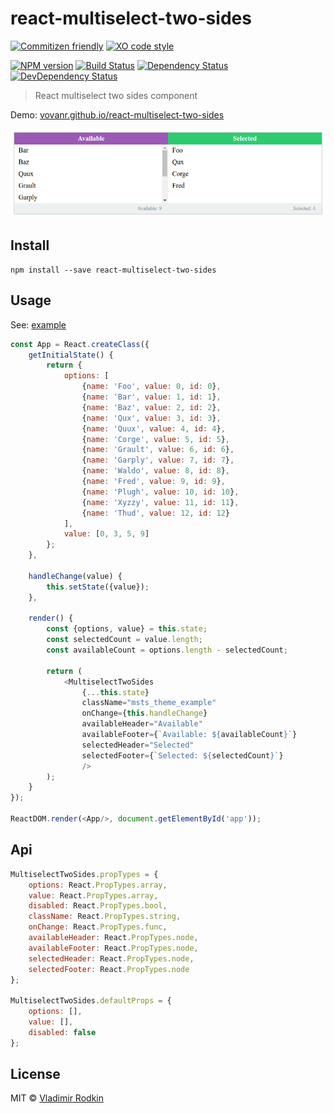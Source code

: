 # react-multiselect-two-sides

[![Commitizen friendly][commitizen-image]][commitizen-url]
[![XO code style][codestyle-image]][codestyle-url]

[![NPM version][npm-image]][npm-url]
[![Build Status][travis-image]][travis-url]
[![Dependency Status][depstat-image]][depstat-url]
[![DevDependency Status][depstat-dev-image]][depstat-dev-url]

> React multiselect two sides component

Demo: [vovanr.github.io/react-multiselect-two-sides][demo]

![](preview.png)

## Install

```
npm install --save react-multiselect-two-sides
```

## Usage
See: [example](example/app.jsx)

```js
const App = React.createClass({
    getInitialState() {
        return {
            options: [
                {name: 'Foo', value: 0, id: 0},
                {name: 'Bar', value: 1, id: 1},
                {name: 'Baz', value: 2, id: 2},
                {name: 'Qux', value: 3, id: 3},
                {name: 'Quux', value: 4, id: 4},
                {name: 'Corge', value: 5, id: 5},
                {name: 'Grault', value: 6, id: 6},
                {name: 'Garply', value: 7, id: 7},
                {name: 'Waldo', value: 8, id: 8},
                {name: 'Fred', value: 9, id: 9},
                {name: 'Plugh', value: 10, id: 10},
                {name: 'Xyzzy', value: 11, id: 11},
                {name: 'Thud', value: 12, id: 12}
            ],
            value: [0, 3, 5, 9]
        };
    },

    handleChange(value) {
        this.setState({value});
    },

    render() {
        const {options, value} = this.state;
        const selectedCount = value.length;
        const availableCount = options.length - selectedCount;

        return (
            <MultiselectTwoSides
                {...this.state}
                className="msts_theme_example"
                onChange={this.handleChange}
                availableHeader="Available"
                availableFooter={`Available: ${availableCount}`}
                selectedHeader="Selected"
                selectedFooter={`Selected: ${selectedCount}`}
                />
        );
    }
});

ReactDOM.render(<App/>, document.getElementById('app'));
```

## Api

```js
MultiselectTwoSides.propTypes = {
    options: React.PropTypes.array,
    value: React.PropTypes.array,
    disabled: React.PropTypes.bool,
    className: React.PropTypes.string,
    onChange: React.PropTypes.func,
    availableHeader: React.PropTypes.node,
    availableFooter: React.PropTypes.node,
    selectedHeader: React.PropTypes.node,
    selectedFooter: React.PropTypes.node
};

MultiselectTwoSides.defaultProps = {
    options: [],
    value: [],
    disabled: false
};
```

## License
MIT © [Vladimir Rodkin](https://github.com/VovanR)

[demo]: http://vovanr.github.io/react-multiselect-two-sides

[commitizen-url]: http://commitizen.github.io/cz-cli/
[commitizen-image]: https://img.shields.io/badge/commitizen-friendly-brightgreen.svg?style=flat-square

[codestyle-url]: https://github.com/sindresorhus/xo
[codestyle-image]: https://img.shields.io/badge/code_style-XO-5ed9c7.svg?style=flat-square

[npm-url]: https://npmjs.org/package/react-multiselect-two-sides
[npm-image]: https://img.shields.io/npm/v/react-multiselect-two-sides.svg?style=flat-square

[travis-url]: https://travis-ci.org/VovanR/react-multiselect-two-sides
[travis-image]: https://img.shields.io/travis/VovanR/react-multiselect-two-sides.svg?style=flat-square

[depstat-url]: https://david-dm.org/VovanR/react-multiselect-two-sides
[depstat-image]: https://david-dm.org/VovanR/react-multiselect-two-sides.svg?style=flat-square

[depstat-dev-url]: https://david-dm.org/VovanR/react-multiselect-two-sides
[depstat-dev-image]: https://david-dm.org/VovanR/react-multiselect-two-sides/dev-status.svg?style=flat-square
